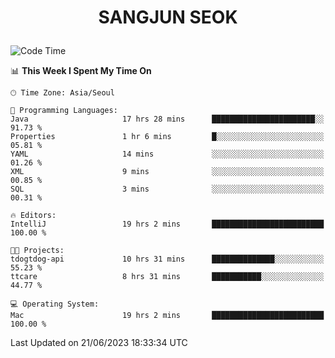 <h1>
 <p align="center">
   SANGJUN SEOK
 </p>
</h1>

<!--START_SECTION:waka-->
![Code Time](http://img.shields.io/badge/Code%20Time-2%2C642%20hrs%202%20mins-blue)

📊 **This Week I Spent My Time On** 

```text
🕑︎ Time Zone: Asia/Seoul

💬 Programming Languages: 
Java                     17 hrs 28 mins      ███████████████████████░░   91.73 % 
Properties               1 hr 6 mins         █░░░░░░░░░░░░░░░░░░░░░░░░   05.81 % 
YAML                     14 mins             ░░░░░░░░░░░░░░░░░░░░░░░░░   01.26 % 
XML                      9 mins              ░░░░░░░░░░░░░░░░░░░░░░░░░   00.85 % 
SQL                      3 mins              ░░░░░░░░░░░░░░░░░░░░░░░░░   00.31 % 

🔥 Editors: 
IntelliJ                 19 hrs 2 mins       █████████████████████████   100.00 % 

🐱‍💻 Projects: 
tdogtdog-api             10 hrs 31 mins      ██████████████░░░░░░░░░░░   55.23 % 
ttcare                   8 hrs 31 mins       ███████████░░░░░░░░░░░░░░   44.77 % 

💻 Operating System: 
Mac                      19 hrs 2 mins       █████████████████████████   100.00 % 
```


 Last Updated on 21/06/2023 18:33:34 UTC
<!--END_SECTION:waka-->
